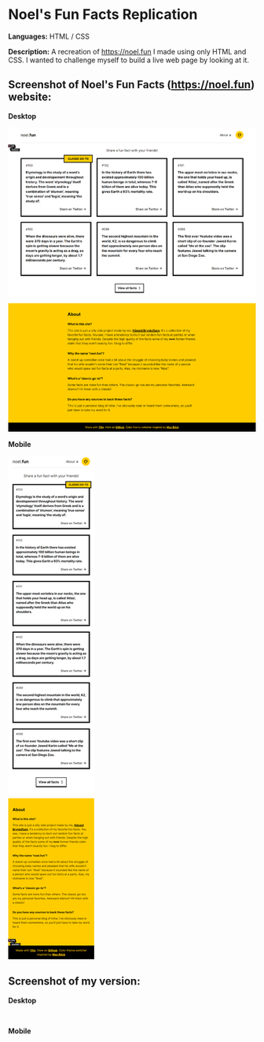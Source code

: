 # Noel's Fun Facts Replication
**Languages:** HTML / CSS

**Description:** A recreation of https://noel.fun I made using only HTML and CSS. I wanted to challenge myself to build a live web page by looking at it.

## Screenshot of Noel's Fun Facts (https://noel.fun) website:

**Desktop**

![](img/Noels-Fun-Facts-Desktop-Screenshot.png)

**Mobile**

![](img/Noels-Fun-Facts-Mobile-Screenshot.png)

## Screenshot of my version:

**Desktop**

![]()

**Mobile**

![]()
